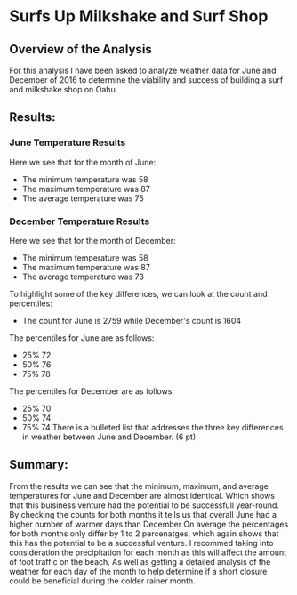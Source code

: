 # Surfs Up Milkshake and Surf Shop

## Overview of the Analysis
For this analysis I have been asked to analyze weather data for June and December of 2016 to determine the viability and success of building a surf and milkshake shop on Oahu.

## Results:
### June Temperature Results

Here we see that for the month of June:
* The minimum temperature was 58
* The maximum temperature was 87
* The average temperature was 75

### December Temperature Results

Here we see that for the month of December:
* The minimum temperature was 58
* The maximum temperature was 87
* The average temperature was 73

To highlight some of the key differences, we can look at the count and percentiles:

* The count for June is 2759 while December's count is 1604

The percentiles for June are as follows:
* 25%  72
* 50%  76
* 75%  78

The percentiles for December are as follows:
* 25%  70
* 50%  74
* 75%  74
There is a bulleted list that addresses the three key differences in weather between June and December. (6 pt)

## Summary:
From the results we can see that the minimum, maximum, and average temperatures for June and December are almost identical. Which shows that this buisiness venture had the potential to be successfull year-round.
By checking the counts for both months it tells us that overall June had a higher number of warmer days than December
On average the percentages for both months only differ by 1 to 2 percenatges, which again shows that this has the potential to be a successful venture. 
I recommed taking into consideration the precipitation for each month as this will affect the amount of foot traffic on the beach. As well as getting a detailed analysis of the weather for each day of the month to help determine if a short closure could be beneficial during the colder rainer month.
